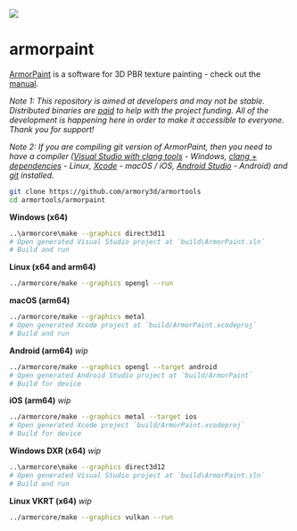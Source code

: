 ![](https://armorpaint.org/img/git.jpg)

armorpaint
==============

[ArmorPaint](https://armorpaint.org) is a software for 3D PBR texture painting - check out the [manual](https://armorpaint.org/manual).

*Note 1: This repository is aimed at developers and may not be stable. Distributed binaries are [paid](https://armorpaint.org/download) to help with the project funding. All of the development is happening here in order to make it accessible to everyone. Thank you for support!*

*Note 2: If you are compiling git version of ArmorPaint, then you need to have a compiler ([Visual Studio with clang tools](https://visualstudio.microsoft.com/downloads/) - Windows, [clang + dependencies](https://github.com/armory3d/armortools/wiki/Linux-Dependencies) - Linux, [Xcode](https://developer.apple.com/xcode/resources/) - macOS / iOS, [Android Studio](https://developer.android.com/studio) - Android) and [git](https://git-scm.com/downloads) installed.*

```bash
git clone https://github.com/armory3d/armortools
cd armortools/armorpaint
```

**Windows (x64)**
```bash
..\armorcore\make --graphics direct3d11
# Open generated Visual Studio project at `build\ArmorPaint.sln`
# Build and run
```

**Linux (x64 and arm64)**
```bash
../armorcore/make --graphics opengl --run
```

**macOS (arm64)**
```bash
../armorcore/make --graphics metal
# Open generated Xcode project at `build/ArmorPaint.xcodeproj`
# Build and run
```

**Android (arm64)** *wip*
```bash
../armorcore/make --graphics opengl --target android
# Open generated Android Studio project at `build/ArmorPaint`
# Build for device
```

**iOS (arm64)** *wip*
```bash
../armorcore/make --graphics metal --target ios
# Open generated Xcode project `build/ArmorPaint.xcodeproj`
# Build for device
```

**Windows DXR (x64)** *wip*
```bash
..\armorcore\make --graphics direct3d12
# Open generated Visual Studio project at `build\ArmorPaint.sln`
# Build and run
```

**Linux VKRT (x64)** *wip*
```bash
../armorcore/make --graphics vulkan --run
```

